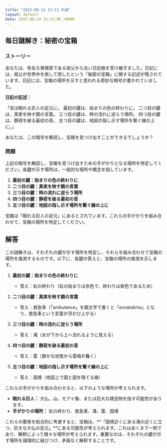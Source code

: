 ```yaml
---
title: "2025-08-14 23:11 の謎"
layout: default
date: 2025-08-14 23:11:00 +0900
---
```

## 毎日謎解き：秘密の宝箱

### ストーリー

あなたは、有名な冒険家である祖父から古い日記帳を受け継ぎました。日記には、祖父が世界中を旅して隠したという「秘密の宝箱」に関する記述が残されています。日記には、宝箱の場所を示すと思われる奇妙な暗号が書かれていました。

**日記の記述：**

「宝は眠れる巨人の足元に。
最初の鍵は、始まりの色の終わりに。
二つ目の鍵は、真実を映す鏡の言葉。
三つ目の鍵は、時の流れに逆らう場所。
四つ目の鍵は、静寂を破る最初の音。
五つ目の鍵は、地図の指し示す場所を繋ぐ線の上に。」

あなたは、この暗号を解読し、宝箱を見つけ出すことができるでしょうか？

### 問題

上記の暗号を解読し、宝箱を見つけ出すための手がかりとなる場所を特定してください。各鍵が示す場所は、一般的な場所や概念を指しています。

1.  **最初の鍵：始まりの色の終わりに**
2.  **二つ目の鍵：真実を映す鏡の言葉**
3.  **三つ目の鍵：時の流れに逆らう場所**
4.  **四つ目の鍵：静寂を破る最初の音**
5.  **五つ目の鍵：地図の指し示す場所を繋ぐ線の上に**

宝箱は「眠れる巨人の足元」にあるとされています。これらの手がかりを組み合わせて、宝箱の場所を特定してください。

## 解答

この謎解きは、それぞれの鍵が示す場所を特定し、それらを組み合わせて宝箱の場所を推測するものです。以下に、各鍵の答えと、宝箱の場所の推測を示します。

1.  **最初の鍵：始まりの色の終わりに**
    *   答え：虹の終わり（虹の始まりは赤色で、終わりは紫色であるため）

2.  **二つ目の鍵：真実を映す鏡の言葉**
    *   答え：救急車（「ambulance」を鏡文字で書くと「ecnalubma」となり、救急車という言葉が浮かび上がる）

3.  **三つ目の鍵：時の流れに逆らう場所**
    *   答え：滝（水が下から上へ流れるように見える）

4.  **四つ目の鍵：静寂を破る最初の音**
    *   答え：雷（静かな状態から雷鳴が轟く）

5.  **五つ目の鍵：地図の指し示す場所を繋ぐ線の上に**
    *   答え：国境（地図上で国と国を隔てる線）

これらの手がかりを組み合わせると、以下のような場所が考えられます。

*   **眠れる巨人：** 大仏、山、モアイ像、または巨大な建造物を指す可能性があります。
*   **手がかりの場所：** 虹の終わり、救急車、滝、雷、国境

これらの要素を総合的に考慮すると、宝箱は、**「国境近くにある滝の近くに立つ、巨大な大仏の足元」**にある可能性が考えられます。これはあくまで一例であり、解釈によって様々な場所が考えられます。重要なのは、それぞれの鍵が示す場所を論理的に結びつけ、矛盾なく解釈することです。
